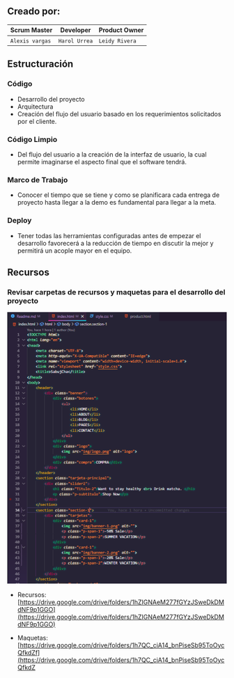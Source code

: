 

## Creado por:


|  Scrum Master      |            Developer           |        Product Owner        |
|--------------------|------------------------------- |-----------------------------|
|  `Alexis vargas`   |          `Harol Urrea`         |        `Leidy Rivera`       |


## Estructuración

### Código  
+ Desarrollo del proyecto  
+ Arquitectura  
+ Creación del flujo del usuario basado en los requerimientos solicitados por el cliente.

### Código Limpio  
+ Del flujo del usuario a la creación de la interfaz de usuario, la cual permite imaginarse el aspecto final que el software tendrá.

### Marco de Trabajo  
+ Conocer el tiempo que se tiene y como se planificara cada entrega de proyecto hasta llegar a la demo es fundamental para llegar a la meta.

### Deploy  
+ Tener todas las herramientas configuradas antes de empezar el desarrollo favorecerá a la reducción de tiempo en discutir la mejor y permitirá un acople mayor en el equipo.

## Recursos

### Revisar carpetas de recursos y maquetas para el desarrollo del proyecto

![alt text](/screen/cap1.png)

+ Recursos:  
[https://drive.google.com/drive/folders/1hZIGNAeM277fGYzJSweDkDMdNF9p1GGO](https://drive.google.com/drive/folders/1hZIGNAeM277fGYzJSweDkDMdNF9p1GGO)

+ Maquetas:  
[https://drive.google.com/drive/folders/1h7QC_ciA14_bnPiseSb95ToOycQfkdZf](https://drive.google.com/drive/folders/1h7QC_ciA14_bnPiseSb95ToOycQfkdZ